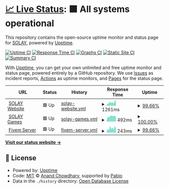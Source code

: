 # [📈 Live Status](https://status.solayf.com): <!--live status--> **🟩 All systems operational**

This repository contains the open-source uptime monitor and status page for [SOLAY](https://status.solayf.com), powered by [Upptime](https://github.com/upptime/upptime).

[![Uptime CI](https://github.com/solayff/SOLAY_Status/workflows/Uptime%20CI/badge.svg)](https://github.com/solayff/SOLAY_Status/actions?query=workflow%3A%22Uptime+CI%22)
[![Response Time CI](https://github.com/solayff/SOLAY_Status/workflows/Response%20Time%20CI/badge.svg)](https://github.com/solayff/SOLAY_Status/actions?query=workflow%3A%22Response+Time+CI%22)
[![Graphs CI](https://github.com/solayff/SOLAY_Status/workflows/Graphs%20CI/badge.svg)](https://github.com/solayff/SOLAY_Status/actions?query=workflow%3A%22Graphs+CI%22)
[![Static Site CI](https://github.com/solayff/SOLAY_Status/workflows/Static%20Site%20CI/badge.svg)](https://github.com/solayff/SOLAY_Status/actions?query=workflow%3A%22Static+Site+CI%22)
[![Summary CI](https://github.com/solayff/SOLAY_Status/workflows/Summary%20CI/badge.svg)](https://github.com/solayff/SOLAY_Status/actions?query=workflow%3A%22Summary+CI%22)

With [Upptime](https://upptime.js.org), you can get your own unlimited and free uptime monitor and status page, powered entirely by a GitHub repository. We use [Issues](https://github.com/solayff/SOLAY_Status/issues) as incident reports, [Actions](https://github.com/solayff/SOLAY_Status/actions) as uptime monitors, and [Pages](https://status.solayf.com) for the status page.

<!--start: status pages-->
<!-- This summary is generated by Upptime (https://github.com/upptime/upptime) -->
<!-- Do not edit this manually, your changes will be overwritten -->
<!-- prettier-ignore -->
| URL | Status | History | Response Time | Uptime |
| --- | ------ | ------- | ------------- | ------ |
| <img alt="" src="https://icons.duckduckgo.com/ip3/solayf.com.ico" height="13"> [SOLAY Website](https://solayf.com) | 🟩 Up | [solay-website.yml](https://github.com/solayff/SOLAY_Status/commits/HEAD/history/solay-website.yml) | <details><summary><img alt="Response time graph" src="./graphs/solay-website/response-time-week.png" height="20"> 1261ms</summary><br><a href="https://status.solayf.com/history/solay-website"><img alt="Response time 1192" src="https://img.shields.io/endpoint?url=https%3A%2F%2Fraw.githubusercontent.com%2Fsolayff%2FSOLAY_Status%2FHEAD%2Fapi%2Fsolay-website%2Fresponse-time.json"></a><br><a href="https://status.solayf.com/history/solay-website"><img alt="24-hour response time 1305" src="https://img.shields.io/endpoint?url=https%3A%2F%2Fraw.githubusercontent.com%2Fsolayff%2FSOLAY_Status%2FHEAD%2Fapi%2Fsolay-website%2Fresponse-time-day.json"></a><br><a href="https://status.solayf.com/history/solay-website"><img alt="7-day response time 1261" src="https://img.shields.io/endpoint?url=https%3A%2F%2Fraw.githubusercontent.com%2Fsolayff%2FSOLAY_Status%2FHEAD%2Fapi%2Fsolay-website%2Fresponse-time-week.json"></a><br><a href="https://status.solayf.com/history/solay-website"><img alt="30-day response time 1192" src="https://img.shields.io/endpoint?url=https%3A%2F%2Fraw.githubusercontent.com%2Fsolayff%2FSOLAY_Status%2FHEAD%2Fapi%2Fsolay-website%2Fresponse-time-month.json"></a><br><a href="https://status.solayf.com/history/solay-website"><img alt="1-year response time 1192" src="https://img.shields.io/endpoint?url=https%3A%2F%2Fraw.githubusercontent.com%2Fsolayff%2FSOLAY_Status%2FHEAD%2Fapi%2Fsolay-website%2Fresponse-time-year.json"></a></details> | <details><summary><a href="https://status.solayf.com/history/solay-website">99.66%</a></summary><a href="https://status.solayf.com/history/solay-website"><img alt="All-time uptime 99.72%" src="https://img.shields.io/endpoint?url=https%3A%2F%2Fraw.githubusercontent.com%2Fsolayff%2FSOLAY_Status%2FHEAD%2Fapi%2Fsolay-website%2Fuptime.json"></a><br><a href="https://status.solayf.com/history/solay-website"><img alt="24-hour uptime 98.29%" src="https://img.shields.io/endpoint?url=https%3A%2F%2Fraw.githubusercontent.com%2Fsolayff%2FSOLAY_Status%2FHEAD%2Fapi%2Fsolay-website%2Fuptime-day.json"></a><br><a href="https://status.solayf.com/history/solay-website"><img alt="7-day uptime 99.66%" src="https://img.shields.io/endpoint?url=https%3A%2F%2Fraw.githubusercontent.com%2Fsolayff%2FSOLAY_Status%2FHEAD%2Fapi%2Fsolay-website%2Fuptime-week.json"></a><br><a href="https://status.solayf.com/history/solay-website"><img alt="30-day uptime 99.72%" src="https://img.shields.io/endpoint?url=https%3A%2F%2Fraw.githubusercontent.com%2Fsolayff%2FSOLAY_Status%2FHEAD%2Fapi%2Fsolay-website%2Fuptime-month.json"></a><br><a href="https://status.solayf.com/history/solay-website"><img alt="1-year uptime 99.72%" src="https://img.shields.io/endpoint?url=https%3A%2F%2Fraw.githubusercontent.com%2Fsolayff%2FSOLAY_Status%2FHEAD%2Fapi%2Fsolay-website%2Fuptime-year.json"></a></details>
| <img alt="" src="https://icons.duckduckgo.com/ip3/sogames.solayf.com.ico" height="13"> [SOLAY Games](https://sogames.solayf.com/api/health) | 🟩 Up | [solay-games.yml](https://github.com/solayff/SOLAY_Status/commits/HEAD/history/solay-games.yml) | <details><summary><img alt="Response time graph" src="./graphs/solay-games/response-time-week.png" height="20"> 492ms</summary><br><a href="https://status.solayf.com/history/solay-games"><img alt="Response time 602" src="https://img.shields.io/endpoint?url=https%3A%2F%2Fraw.githubusercontent.com%2Fsolayff%2FSOLAY_Status%2FHEAD%2Fapi%2Fsolay-games%2Fresponse-time.json"></a><br><a href="https://status.solayf.com/history/solay-games"><img alt="24-hour response time 437" src="https://img.shields.io/endpoint?url=https%3A%2F%2Fraw.githubusercontent.com%2Fsolayff%2FSOLAY_Status%2FHEAD%2Fapi%2Fsolay-games%2Fresponse-time-day.json"></a><br><a href="https://status.solayf.com/history/solay-games"><img alt="7-day response time 492" src="https://img.shields.io/endpoint?url=https%3A%2F%2Fraw.githubusercontent.com%2Fsolayff%2FSOLAY_Status%2FHEAD%2Fapi%2Fsolay-games%2Fresponse-time-week.json"></a><br><a href="https://status.solayf.com/history/solay-games"><img alt="30-day response time 602" src="https://img.shields.io/endpoint?url=https%3A%2F%2Fraw.githubusercontent.com%2Fsolayff%2FSOLAY_Status%2FHEAD%2Fapi%2Fsolay-games%2Fresponse-time-month.json"></a><br><a href="https://status.solayf.com/history/solay-games"><img alt="1-year response time 602" src="https://img.shields.io/endpoint?url=https%3A%2F%2Fraw.githubusercontent.com%2Fsolayff%2FSOLAY_Status%2FHEAD%2Fapi%2Fsolay-games%2Fresponse-time-year.json"></a></details> | <details><summary><a href="https://status.solayf.com/history/solay-games">100.00%</a></summary><a href="https://status.solayf.com/history/solay-games"><img alt="All-time uptime 99.96%" src="https://img.shields.io/endpoint?url=https%3A%2F%2Fraw.githubusercontent.com%2Fsolayff%2FSOLAY_Status%2FHEAD%2Fapi%2Fsolay-games%2Fuptime.json"></a><br><a href="https://status.solayf.com/history/solay-games"><img alt="24-hour uptime 100.00%" src="https://img.shields.io/endpoint?url=https%3A%2F%2Fraw.githubusercontent.com%2Fsolayff%2FSOLAY_Status%2FHEAD%2Fapi%2Fsolay-games%2Fuptime-day.json"></a><br><a href="https://status.solayf.com/history/solay-games"><img alt="7-day uptime 100.00%" src="https://img.shields.io/endpoint?url=https%3A%2F%2Fraw.githubusercontent.com%2Fsolayff%2FSOLAY_Status%2FHEAD%2Fapi%2Fsolay-games%2Fuptime-week.json"></a><br><a href="https://status.solayf.com/history/solay-games"><img alt="30-day uptime 99.96%" src="https://img.shields.io/endpoint?url=https%3A%2F%2Fraw.githubusercontent.com%2Fsolayff%2FSOLAY_Status%2FHEAD%2Fapi%2Fsolay-games%2Fuptime-month.json"></a><br><a href="https://status.solayf.com/history/solay-games"><img alt="1-year uptime 99.96%" src="https://img.shields.io/endpoint?url=https%3A%2F%2Fraw.githubusercontent.com%2Fsolayff%2FSOLAY_Status%2FHEAD%2Fapi%2Fsolay-games%2Fuptime-year.json"></a></details>
| <img alt="" src="https://icons.duckduckgo.com/ip3/solayf.com.ico" height="13"> [Fivem Server](https://solayf.com/fivem) | 🟩 Up | [fivem-server.yml](https://github.com/solayff/SOLAY_Status/commits/HEAD/history/fivem-server.yml) | <details><summary><img alt="Response time graph" src="./graphs/fivem-server/response-time-week.png" height="20"> 243ms</summary><br><a href="https://status.solayf.com/history/fivem-server"><img alt="Response time 231" src="https://img.shields.io/endpoint?url=https%3A%2F%2Fraw.githubusercontent.com%2Fsolayff%2FSOLAY_Status%2FHEAD%2Fapi%2Ffivem-server%2Fresponse-time.json"></a><br><a href="https://status.solayf.com/history/fivem-server"><img alt="24-hour response time 261" src="https://img.shields.io/endpoint?url=https%3A%2F%2Fraw.githubusercontent.com%2Fsolayff%2FSOLAY_Status%2FHEAD%2Fapi%2Ffivem-server%2Fresponse-time-day.json"></a><br><a href="https://status.solayf.com/history/fivem-server"><img alt="7-day response time 243" src="https://img.shields.io/endpoint?url=https%3A%2F%2Fraw.githubusercontent.com%2Fsolayff%2FSOLAY_Status%2FHEAD%2Fapi%2Ffivem-server%2Fresponse-time-week.json"></a><br><a href="https://status.solayf.com/history/fivem-server"><img alt="30-day response time 231" src="https://img.shields.io/endpoint?url=https%3A%2F%2Fraw.githubusercontent.com%2Fsolayff%2FSOLAY_Status%2FHEAD%2Fapi%2Ffivem-server%2Fresponse-time-month.json"></a><br><a href="https://status.solayf.com/history/fivem-server"><img alt="1-year response time 231" src="https://img.shields.io/endpoint?url=https%3A%2F%2Fraw.githubusercontent.com%2Fsolayff%2FSOLAY_Status%2FHEAD%2Fapi%2Ffivem-server%2Fresponse-time-year.json"></a></details> | <details><summary><a href="https://status.solayf.com/history/fivem-server">99.66%</a></summary><a href="https://status.solayf.com/history/fivem-server"><img alt="All-time uptime 99.72%" src="https://img.shields.io/endpoint?url=https%3A%2F%2Fraw.githubusercontent.com%2Fsolayff%2FSOLAY_Status%2FHEAD%2Fapi%2Ffivem-server%2Fuptime.json"></a><br><a href="https://status.solayf.com/history/fivem-server"><img alt="24-hour uptime 98.28%" src="https://img.shields.io/endpoint?url=https%3A%2F%2Fraw.githubusercontent.com%2Fsolayff%2FSOLAY_Status%2FHEAD%2Fapi%2Ffivem-server%2Fuptime-day.json"></a><br><a href="https://status.solayf.com/history/fivem-server"><img alt="7-day uptime 99.66%" src="https://img.shields.io/endpoint?url=https%3A%2F%2Fraw.githubusercontent.com%2Fsolayff%2FSOLAY_Status%2FHEAD%2Fapi%2Ffivem-server%2Fuptime-week.json"></a><br><a href="https://status.solayf.com/history/fivem-server"><img alt="30-day uptime 99.72%" src="https://img.shields.io/endpoint?url=https%3A%2F%2Fraw.githubusercontent.com%2Fsolayff%2FSOLAY_Status%2FHEAD%2Fapi%2Ffivem-server%2Fuptime-month.json"></a><br><a href="https://status.solayf.com/history/fivem-server"><img alt="1-year uptime 99.72%" src="https://img.shields.io/endpoint?url=https%3A%2F%2Fraw.githubusercontent.com%2Fsolayff%2FSOLAY_Status%2FHEAD%2Fapi%2Ffivem-server%2Fuptime-year.json"></a></details>

<!--end: status pages-->

[**Visit our status website →**](https://status.solayf.com)

## 📄 License

- Powered by: [Upptime](https://github.com/upptime/upptime)
- Code: [MIT](./LICENSE) © [Anand Chowdhary](https://anandchowdhary.com), supported by [Pabio](https://pabio.com)
- Data in the `./history` directory: [Open Database License](https://opendatacommons.org/licenses/odbl/1-0/)
